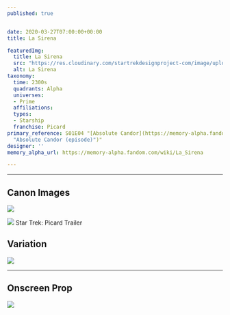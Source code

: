 ```yaml
---
published: true


date: 2020-03-27T07:00:00+00:00
title: La Sirena

featuredImg:
  title: La Sirena
  src: "https://res.cloudinary.com/startrekdesignproject-com/image/upload/v1585347437/LaSirena.png"
  alt: La Sirena
taxonomy:
  time: 2300s
  quadrants: Alpha
  universes:
  - Prime
  affiliations:
  types:
  - Starship
  franchise: Picard
primary_reference: S01E04 "[Absolute Candor](https://memory-alpha.fandom.com/wiki/Absolute_Candor_(episode)
  "Absolute Candor (episode)")"
designer: ''
memory_alpha_url: https://memory-alpha.fandom.com/wiki/La_Sirena

---
```

___
## Canon Images

![](https://res.cloudinary.com/startrekdesignproject-com/image/upload/v1585347438/LaSirena_PCD-AbsoluteCandor2.jpg)


![](https://res.cloudinary.com/startrekdesignproject-com/image/upload/v1585347437/LaSerena_PicardTrailer.jpg) Star Trek: Picard Trailer 

## Variation

![](https://res.cloudinary.com/startrekdesignproject-com/image/upload/v1585347437/LaSirena_PCD-AbsoluteCandor1.jpg)

___
## Onscreen Prop

![](https://res.cloudinary.com/startrekdesignproject-com/image/upload/v1585347437/LaSirena_Prop.jpg)